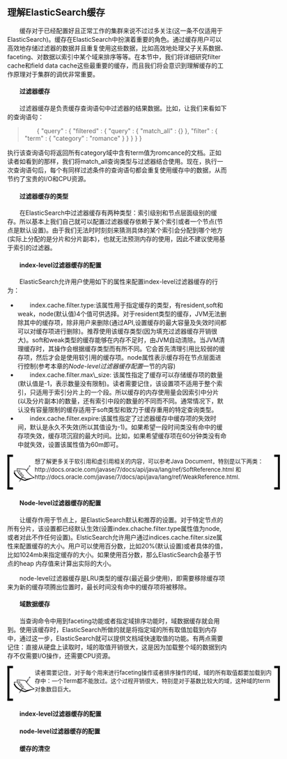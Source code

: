 ## 理解ElasticSearch缓存
<div style="text-indent:2em;">
<p>缓存对于已经配置好且正常工作的集群来说不过过多关注(这一条不仅适用于ElasticSearch)。缓存在ElasticSearch中扮演着重要的角色。通过缓存用户可以高效地存储过滤器的数据并且重复使用这些数据，比如高效地处理父子关系数据、faceting、对数据以索引中某个域来排序等等。在本节中，我们将详细研究filter cache和field data cache这些最重要的缓存，而且我们将会意识到理解缓存的工作原理对于集群的调优非常重要。 </p>
<h4>过滤器缓存</h4>
<p>过滤器缓存是负责缓存查询语句中过滤器的结果数据。比如，让我们来看如下的查询语句：
<blockquote style="text-indent:2em;">
{
"query" : {
"filtered" : {
"query" : {
"match_all" : {}
},
"filter" : {
"term" : {
"category" : "romance"
}
}
}
}
}
</blockquote>
执行该查询语句将返回所有category域中含有term值为romcance的文档。正如读者如看到的那样，我们将match_all查询类型与过滤器结合使用。现在，执行一次查询语句后，每个有同样过滤条件的查询语句都会重复使用缓存中的数据，从而节约了宝贵的I/O和CPU资源。
</p>
<h4>过滤器缓存的类型</h4>
<p>在ElasticSearch中过滤器缓存有两种类型：索引级别和节点层面级别的缓存。所以基本上我们自己就可以配置过滤器缓存依赖于某个索引或者一个节点(节点是默认设置)。由于我们无法时时刻刻来猜测具体的某个索引会分配到哪个地方(实际上分配的是分片和分片副本)，也就无法预测内存的使用，因此不建议使用基于索引的过滤器。 </p>

<h4>index-level过滤器缓存的配置</h4>
<p>ElasticSearch允许用户使用如下的属性来配置index-level过滤器缓存的行为：
<ul>
<li>index.cache.filter.type:该属性用于指定缓存的类型，有resident,soft和weak，node(默认值)4个值可供选择。对于resident类型的缓存，JVM无法删除其中的缓存项，除非用户来删除(通过API,设置缓存的最大容量及失效时间都可以对缓存项进行删除)。推荐使用该缓存类型(因为填充过滤器缓存开销很大)。soft和weak类型的缓存能够在内存不足时，由JVM自动清除。当JVM清理缓存时，其操作会根据缓存类型而有所不同。它会首先清理引用比较弱的缓存项，然后才会是使用软引用的缓存项。node属性表示缓存将在节点层面进行控制(参考本章的<i>Node-level过滤器缓存配置</i>一节的内容)</li>
<li>index.cache.filter.max\_size: 该属性指定了缓存可以存储缓存项的数量(默认值是-1，表示数量没有限制)。读者需要记住，该设置项不适用于整个索引，只适用于索引分片上的一个段。所以缓存的内存使用量会因索引中分片(以及分片副本)的数量，还有索引中段的数量的不同而不同。通常情况下，默认没有容量限制的缓存适用于soft类型和致力于缓存重用的特定查询类型。  </li>
<li>index.cache.filter.expire:该属性指定了过滤器缓存中缓存项的失效时间，默认是永久不失效(所以其值设为-1)。如果希望一段时间类没有命中的缓存项失效，缓存项沉寂的最大时间。比如，如果希望缓存项在60分钟类没有命中就失效，设置该属性值为60m即可。 </li>
</ul>
</p>
<!--note structure -->
<div style="height:80px;width:650px;text-indent:0em;">
<div style="float:left;width:13px;height:100%; background:black;">
  <img src="../lm.png" height="70px" width="13px" style="margin-top:5px;"/>
</div>
<div style="float:left;width:50px;height:100%;position:relative;">
	<img src="../note.png" style="position:absolute; top:30%; "/>
</div>
<div style="float:left; width:550px;height:100%;">
	<p style="font-size:13px;margin-top:5px;">想了解更多关于软引用和虚引用相关的内容，可以参考Java Document，特别是以下两类：http://docs.oracle.com/javase/7/docs/api/java/lang/ref/SoftReference.html 和 http://docs.oracle.com/javase/7/docs/api/java/lang/ref/WeakReference.html. </p>
</div>
<div style="float:left;width:13px;height:100%;background:black;">
  <img src="../rm.png" height="70px" width="13px" style="margin-top:5px;"/>
</div>
</div> <!-- end of note structure -->

<h4>Node-level过滤器缓存的配置</h4>
<p>让缓存作用于节点上，是ElasticSearch默认和推荐的设置。对于特定节点的所有分片，该设置都已经默认生效(设置index.chache.filter.type属性值为node,或者对此不作任何设置)。ElsticSearch允许用户通过indices.cache.filter.size属性来配置缓存的大小。用户可以使用百分数，比如20%(默认设置)或者具体的值，比如1024mb来指定缓存的大小。如果使用百分数，那么ElasticSearch会基于节点的heap 内存值来计算出实际的大小。 </p>
<p>node-level过滤器缓存是LRU类型的缓存(最近最少使用)，即需要移除缓存项来为新的缓存项腾出位置时，最长时间没有命中的缓存项将被移除。</p>

<h4>域数据缓存</h4>
<p>当查询命令中用到faceting功能或者指定域排序功能时，域数据缓存就会用到。使用该缓存时，ElasticSearch所做的就是将指定域的所有取值加载到内存中，通过这一步，ElasticSearch就可以提供文档域快速取值的功能。有两点需要记住：直接从硬盘上读取时，域的取值开销很大，这是因为加载整个域的数据到内存不仅需要I/O操作，还需要CPU资源。 </p>
<!--note structure -->
<div style="height:80px;width:650px;text-indent:0em;">
<div style="float:left;width:13px;height:100%; background:black;">
  <img src="../lm.png" height="70px" width="13px" style="margin-top:5px;"/>
</div>
<div style="float:left;width:50px;height:100%;position:relative;">
	<img src="../note.png" style="position:absolute; top:30%; "/>
</div>
<div style="float:left; width:550px;height:100%;">
	<p style="font-size:13px;margin-top:5px;">读者需要记住，对于每个用来进行faceting操作或者排序操作的域，域的所有取值都要加载到内存中：一个Term都不能放过。这个过程开销很大，特别是对于基数比较大的域，这种域的term对象数目巨大。</p>
</div>
<div style="float:left;width:13px;height:100%;background:black;">
  <img src="../rm.png" height="70px" width="13px" style="margin-top:5px;"/>
</div>
</div> <!-- end of note structure -->
<h4>index-level过滤器缓存的配置</h4>
<p></p>

<h4>node-level过滤器缓存的配置</h4>
<p></p>
<h4>缓存的清空</h4>
</div>

